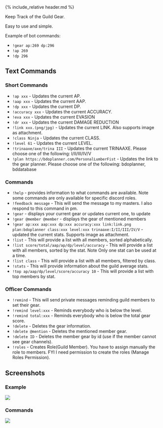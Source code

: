{% include_relative header.md %}

Keep Track of the Guild Gear.

Easy to use and simple. 

Example of bot commands:
- `!gear ap:269 dp:296`
- `!ap 269`
- `!dp 296`

## Text Commands

<section class='flex col left' >
<section markdown="1">

### Short Commands

- `!ap xxx` - Updates the current AP.
- `!aap xxx` - Updates the current AAP.
- `!dp xxx` - Updates the current DP. 
- `!accuracy xxx` - Updates the current ACCURACY.
- `!eva xxx` - Updates the current EVASION
- `!dr xxx` - Updates the current DAMAGE REDUCTION
- `!link xxx.(png/jpg)` - Updates the current LINK. Also supports image as attachment.
- `!class Ninja` - Updates the current CLASS.
- `!level 61` - Updates the current LEVEL.
- `!trinaaxe/axe/trina III` - Updates the current TRINAAXE. Please choose one of the following: I/II/III/IV/V
- `!plan https://bdoplanner.com/PersonalLumberFist` - Updates the link to the gear planner. Please choose one of the following: bdoplanner, bddatabase

</section>
<section markdown="1">

### Commands

- `!help` - provides information to what commands are available. Note some commands are only available for specific discord roles.
- `!feedback message` - This will send the message to my masters. I also respond to this command in pm.
- `!gear` - displays your current gear or updates current one, to update
- `!gear @member @member` - displays the gear of mentioned members 
- `!gear ap:xxx aap:xxx dp:xxx accuracy:xxx link:link.png plan:bdoplanner class:xxx level:xxx trinaaxe:I/II/III/IV/V` - updated the current stats. Supports image as attachment.
- `!list` - This will provide a list with all members, sorted alphabetically.
- `!list score/total/aap/ap/dp/level/accuracy` - This will provide a list with all members, sorted by the stat. Note Only one stat can be used at a time.
- `!list class` - This will provide a list with all members, filtered by class.
- `!stats` - This will provide information about the guild average stats.
- `!top ap/aap/dp/level/score/accuracy 10` - This will provide a list with top members by stat.

</section>
<section markdown="1">

### Officer Commands

- `!remind` - This will send private messages reminding guild members to set their gear.
- `!remind level:xxx` - Reminds everybody who is below the level.
- `!remind total:xxx` - Reminds everybody who is below the total gear score.
- `!delete` - Deletes the gear information.
- `!delete @mention` - Deletes the mentioned member gear.
- `!delete ID` - Deletes the member gear by id (use if the member cannot see gear channels).
- `!roles` - Creates Role(Guild Member). You have to assign manually the role to members. FYI I need permission to create the roles (Manage Roles Permission).

</section>
</section>

## Screenshots

<section class='flex col'>
<section markdown="1">

### Example

<img src='https://cdn.discordapp.com/attachments/223778593711456256/740148153382076426/unknown.png' class='zoom'/>

</section>
<section markdown="1">

### Commands

<img src='https://cdn.discordapp.com/attachments/223778593711456256/461462400068091915/unknown.png' class='zoom'/>

</section>
</section>